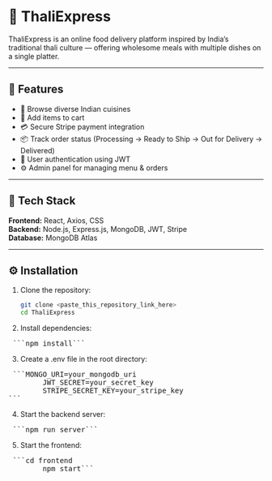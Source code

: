 # 🍛 ThaliExpress

ThaliExpress is an online food delivery platform inspired by India’s traditional thali culture — offering wholesome meals with multiple dishes on a single platter.

---

## 🚀 Features
- 🥘 Browse diverse Indian cuisines  
- 🛒 Add items to cart  
- 💳 Secure Stripe payment integration  
- 📦 Track order status (Processing → Ready to Ship → Out for Delivery → Delivered)  
- 👤 User authentication using JWT  
- ⚙️ Admin panel for managing menu & orders  

---

## 🧰 Tech Stack
**Frontend:** React, Axios, CSS  
**Backend:** Node.js, Express.js, MongoDB, JWT, Stripe  
**Database:** MongoDB Atlas  

---

## ⚙️ Installation

1. Clone the repository:
   ```bash
   git clone <paste_this_repository_link_here>
   cd ThaliExpress

2. Install dependencies:
<pre> ```npm install``` </pre>

3. Create a .env file in the root directory:
<pre> ```MONGO_URI=your_mongodb_uri
        JWT_SECRET=your_secret_key
        STRIPE_SECRET_KEY=your_stripe_key
``` </pre>

4. Start the backend server:
<pre> ```npm run server``` </pre>

5. Start the frontend:
<pre> ```cd frontend
        npm start``` </pre>

